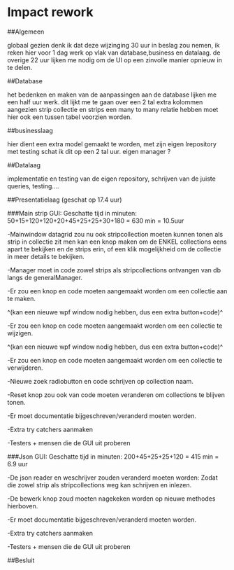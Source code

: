 ﻿# Impact rework

##Algemeen

globaal gezien denk ik dat deze wijzinging 30 uur in beslag zou nemen, ik reken hier voor 1 dag werk op vlak van database,business en datalaag.
de overige 22 uur lijken me nodig om de UI op een zinvolle manier opnieuw in te delen.

##Database

het bedenken en maken van de aanpassingen aan de database lijken me een half uur werk.
dit lijkt me te gaan over een 2 tal extra kolommen aangezien strip collectie en strips een many to many relatie hebben moet hier ook een tussen tabel voorzien worden.

##businesslaag

 hier dient een extra model gemaakt te worden, met zijn eigen Irepository met testing schat ik dit op een 2 tal uur.
eigen manager ?

##Datalaag

implementatie en testing van de eigen repository, schrijven van de juiste queries, testing....


##Presentatielaag (geschat op 17.4 uur)

###Main strip GUI: Geschatte tijd in minuten: 50+15+120+120+20+45+25+25+30+180  = 630 min = 10.5uur

-Mainwindow datagrid zou nu ook stripcollection moeten kunnen tonen als strip in collectie zit
 men kan een knop maken om de ENKEL collections eens apart te bekijken en de strips erin,
 of een klik mogelijkheid om de collectie in meer details te bekijken.
 
 -Manager moet in code zowel strips als stripcollections ontvangen van db langs de generalManager.
 
 -Er zou een knop en code moeten aangemaakt worden om een collectie aan te maken.
   
   ^(kan een nieuwe wpf window nodig hebben, dus een extra button+code)^
 
 -Er zou een knop en code moeten aangemaakt worden om een collectie te wijzigen.
   
   ^(kan een nieuwe wpf window nodig hebben, dus een extra button+code)^

-Er zou een knop en code moeten aangemaakt worden om een collectie te verwijderen.
 
 -Nieuwe zoek radiobutton en code schrijven op collection naam.
 
 -Reset knop zou ook van code moeten veranderen om collections te blijven tonen.
 
 -Er moet documentatie bijgeschreven/veranderd moeten worden.

 -Extra try catchers aanmaken
 
 -Testers + mensen die de GUI uit proberen
 

 
###Json GUI: Geschatte tijd in minuten: 200+45+25+25+120 = 415 min = 6.9 uur

-De json reader en weschrijver zouden veranderd moeten worden:
 Zodat die zowel strip als stripcollections weg kan schrijven en inlezen.

-De bewerk knop zoud moeten nagekeken worden op nieuwe methodes hierboven.

-Er moet documentatie bijgeschreven/veranderd moeten worden.

-Extra try catchers aanmaken
 
 -Testers + mensen die de GUI uit proberen


##Besluit
